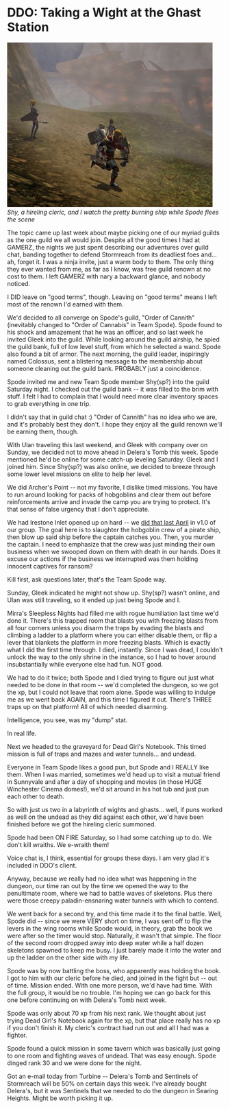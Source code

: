 # DDO: Taking a Wight at the Ghast Station

![](../uploads/2010/12/dndclient-2010-12-05-00-36-35-01-480x384.jpg "Spode did it! Look, he's running away!")
*Shy, a hireling cleric, and I watch the pretty burning ship while Spode flees the scene*

The topic came up last week about maybe picking one of our myriad guilds as the one guild we all would join. Despite all the good times I had at GAMERZ, the nights we just spent describing our adventures over guild chat, banding together to defend Stormreach from its deadliest foes and... ah, forget it. I was a ninja invite, just a warm body to them. The only thing they ever wanted from me, as far as I know, was free guild renown at no cost to them. I left GAMERZ with nary a backward glance, and nobody noticed. 

I DID leave on "good terms", though. Leaving on "good terms" means I left most of the renown I'd earned with them.

We'd decided to all converge on Spode's guild, "Order of Cannith" (inevitably changed to "Order of Cannabis" in Team Spode). Spode found to his shock and amazement that he was an officer, and so last week he invited Gleek into the guild. While looking around the guild airship, he spied the guild bank, full of low level stuff, from which he selected a wand. Spode also found a bit of armor. The next morning, the guild leader, inspiringly named Colossus, sent a blistering message to the membership about someone cleaning out the guild bank. PROBABLY just a coincidence.

Spode invited me and new Team Spode member Shy(sp?) into the guild Saturday night. I checked out the guild bank -- it was filled to the brim with stuff. I felt I had to complain that I would need more clear inventory spaces to grab everything in one trip.

I didn't say that in guild chat :) "Order of Cannith" has no idea who we are, and it's probably best they don't. I hope they enjoy all the guild renown we'll be earning them, though.


With Ulan traveling this last weekend, and Gleek with company over on Sunday, we decided not to move ahead in Delera's Tomb this week. Spode mentioned he'd be online for some catch-up leveling Saturday. Gleek and I joined him. Since Shy(sp?) was also online, we decided to breeze through some lower level missions on elite to help her level. 

We did Archer's Point -- not my favorite, I dislike timed missions. You have to run around looking for packs of hobgoblins and clear them out before reinforcements arrive and invade the camp you are trying to protect. It's that sense of false urgency that I don't appreciate.

We had Irestone Inlet opened up on hard -- we [did that last April](../index.php/2010/04/21/ddo-a-night-of-crime/) in v1.0 of our group. The goal here is to slaughter the hobgoblin crew of a pirate ship, then blow up said ship before the captain catches you. Then, you murder the captain. I need to emphasize that the crew was just minding their own business when we swooped down on them with death in our hands. Does it excuse our actions if the business we interrupted was them holding innocent captives for ransom?

Kill first, ask questions later, that's the Team Spode way.

Sunday, Gleek indicated he might not show up. Shy(sp?) wasn't online, and Ulan was still traveling, so it ended up just being Spode and I.

Mirra's Sleepless Nights had filled me with rogue humiliation last time we'd done it. There's this trapped room that blasts you with freezing blasts from all four corners unless you disarm the traps by evading the blasts and climbing a ladder to a platform where you can either disable them, or flip a lever that blankets the platform in more freezing blasts. Which is exactly what I did the first time through. I died, instantly. Since I was dead, I couldn't unlock the way to the only shrine in the instance, so I had to hover around insubstantially while everyone else had fun. NOT good.

We had to do it twice; both Spode and I died trying to figure out just what needed to be done in that room -- we'd completed the dungeon, so we got the xp, but I could not leave that room alone. Spode was willing to indulge me as we went back AGAIN, and this time I figured it out. There's THREE traps up on that platform! All of which needed disarming.

Intelligence, you see, was my "dump" stat.

In real life.

Next we headed to the graveyard for Dead Girl's Notebook. This timed mission is full of traps and mazes and water tunnels... and undead. 

Everyone in Team Spode likes a good pun, but Spode and I REALLY like them. When I was married, sometimes we'd head up to visit a mutual friend in Sunnyvale and after a day of shopping and movies (in those HUGE Winchester Cinema domes!), we'd sit around in his hot tub and just pun each other to death.

So with just us two in a labyrinth of wights and ghasts... well, if puns worked as well on the undead as they did against each other, we'd have been finished before we got the hireling cleric summoned.

Spode had been ON FIRE Saturday, so I had some catching up to do. We don't kill wraiths. We e-wraith them!

Voice chat is, I think, essential for groups these days. I am very glad it's included in DDO's client.

Anyway, because we really had no idea what was happening in the dungeon, our time ran out by the time we opened the way to the penultimate room, where we had to battle waves of skeletons. Plus there were those creepy paladin-ensnaring water tunnels with which to contend. 

We went back for a second try, and this time made it to the final battle. Well, Spode did -- since we were VERY short on time, I was sent off to flip the levers in the wing rooms while Spode would, in theory, grab the book we were after so the timer would stop. Naturally, it wasn't that simple. The floor of the second room dropped away into deep water while a half dozen skeletons spawned to keep me busy. I just barely made it into the water and up the ladder on the other side with my life.

Spode was by now battling the boss, who apparently was holding the book. I got to him with our cleric before he died, and joined in the fight but -- out of time. Mission ended. With one more person, we'd have had time. With the full group, it would be no trouble. I'm hoping we can go back for this one before continuing on with Delera's Tomb next week.

Spode was only about 70 xp from his next rank. We thought about just trying Dead Girl's Notebook again for the xp, but that place really has no xp if you don't finish it. My cleric's contract had run out and all I had was a fighter.

Spode found a quick mission in some tavern which was basically just going to one room and fighting waves of undead. That was easy enough. Spode dinged rank 30 and we were done for the night.

Got an e-mail today from Turbine -- Delera's Tomb and Sentinels of Stormreach will be 50% on certain days this week. I've already bought Delera's, but it was Sentinels that we needed to do the dungeon in Searing Heights. Might be worth picking it up.

